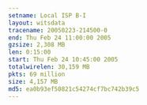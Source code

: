```yaml
---
setname: Local ISP B-I
layout: witsdata
tracename: 20050223-214500-0
end: Thu Feb 24 11:00:00 2005
gzsize: 2,308 MB
len: 0:15:00
start: Thu Feb 24 10:45:00 2005
totalwirelen: 30,159 MB
pkts: 69 million
size: 4,157 MB
md5: ea0b93ef50821c54274cf7bc742b39c5
---
```

